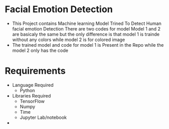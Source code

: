 # Facial Emotion Detection

 - This Project contains Machine learning Model Trined To Detect Human facial emotion Detection There are two codes for model Model 1 and 2 are basicaly the same      but the only difference is that model 1 is trainde without any colors while model 2 is for colored image 
 - The trained model and code for model 1 is Present in the Repo while the model 2 only has the code 
 # Requirements
 
  - Language Required 
    - Python
  - Libraries Required 
    - TensorFlow
    - Numpy
    - Time
    - Jupyter Lab/notebook
   -
